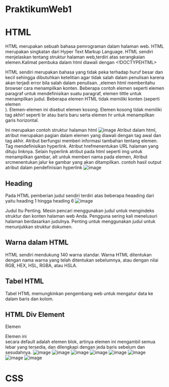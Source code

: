 # PraktikumWeb1

# HTML

HTML merupakan sebuah bahasa pemrograman dalam halaman web. HTML merupakan singkatan dari Hyper Text Markup Language.
HTML sendiri menjelaskan tentang struktur halaman web,terdiri atas serangkaian elemen.Kalimat pembuka dalam html diawali dengan <!DOCTYPEHTML>

HTML sendiri merupakan bahasa yang tidak peka terhadap huruf besar dan kecil sehingga dibutuhkan ketelitian agar tidak salah dalam penulisan karena akan terjadi error bila salah dalam penulisan.
,elemen html memberitahu browser cara menampilkan konten.
Beberapa contoh elemen seperti elemen paragraf untuk mendefinisikan suatu paragraf, elemen tittle untuk menampilkan judul. Beberapa elemen HTML tidak memiliki konten (seperti elemen <br>). Elemen-elemen ini disebut elemen kosong. Elemen kosong tidak memiliki tag akhir! seperti br atau baris baru serta elemen hr untuk menampilkan garis horizontal.

Ini merupakan contoh struktur halaman html
![image](https://github.com/EkaWulanY/PraktikumWeb1/assets/167957399/1538dc3a-d9d2-4a57-bb7e-399e9a470d5a)
Atribut dalam html, atribut merupakan pagian dalam elemen yang diawali dengan tag awal dan tag akhir. Atribut berfungsi memberi informasi tambahan tentang elemen. Tag <a>mendefinisikan hyperlink. Atribut hrefmenentukan URL halaman yang dituju linknya.
Selain hyperlink atribut pada html seperti img untuk menampilkan gambar, alt untuk memberi nama pada elemen, Atribut srcmenentukan jalur ke gambar yang akan ditampilkan.
contoh hasil output atribut dalam pendefinisian hyperlink
![image](https://github.com/EkaWulanY/PraktikumWeb1/assets/167957399/f3b1b636-b5a8-4ba3-89f5-301d728dadb3)

## Heading

Pada HTML pemberian judul sendiri terdiri atas beberapa heaading dari yaitu heading 1 hingga heading 6
![image](https://github.com/EkaWulanY/PraktikumWeb1/assets/167957399/6fcb2695-370e-4b93-964f-abeba3f92111)

Judul Itu Penting. Mesin pencari menggunakan judul untuk mengindeks struktur dan konten halaman web Anda.
Pengguna sering kali menelusuri halaman berdasarkan judulnya. Penting untuk menggunakan judul untuk menunjukkan struktur dokumen.

## Warna dalam HTML

HTML sendiri mendukung 140 warna standar. Warna HTML ditentukan dengan nama warna yang telah ditentukan sebelumnya, atau dengan nilai RGB, HEX, HSL, RGBA, atau HSLA.

## Tabel HTML
Tabel HTML memungkinkan pengembang web untuk mengatur data ke dalam baris dan kolom.

## HTML Div Element
Elemen <div>
Elemen ini <div>secara default adalah elemen blok, artinya elemen ini mengambil semua lebar yang tersedia, dan dilengkapi dengan jeda baris sebelum dan sesudahnya.
![image](https://github.com/EkaWulanY/PraktikumWeb1/assets/167957399/37f46b76-a934-48bc-977d-d798c75f6f49)
![image](https://github.com/EkaWulanY/PraktikumWeb1/assets/167957399/9fbe571e-5fbe-414d-a6a0-d649ecd3591a)
![image](https://github.com/EkaWulanY/PraktikumWeb1/assets/167957399/51470367-e756-4bcc-861b-b1bfe86e1fbb)
![image](https://github.com/EkaWulanY/PraktikumWeb1/assets/167957399/34d3031b-755d-4689-bb17-3913ab87f0f7)
![image](https://github.com/EkaWulanY/PraktikumWeb1/assets/167957399/6c469d6e-b405-42df-ad4b-320a751bc019)
![image](https://github.com/EkaWulanY/PraktikumWeb1/assets/167957399/d88ba81e-a7ec-4748-b5dd-c88d7a10c8b3)
![image](https://github.com/EkaWulanY/PraktikumWeb1/assets/167957399/952c5973-b894-4d73-9cf6-69a973e68055)
![image](https://github.com/EkaWulanY/PraktikumWeb1/assets/167957399/c059d8ba-a48a-4e58-9bc3-dbc44526b699)


# CSS

